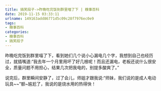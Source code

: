 ```yaml
---
title: 搞笑段子->昨晚吃完饭到群里喵了下 | 糗事百科
date: 2019-11-15 03:33:11
urlname: 149163add86771d5c09c28f7976ec0e9
tags: 
- 糗事百科
categories:
- 糗事百科
- 搞笑段子
---
```

昨晚吃完饭到群里喵了下，看到她们几个说小心漏电几个字，我想到自己也经历过，就插嘴道:“我去年一个月里用坏了好几根呢！而且还漏电，老板还说什么很安全，质量问题不用担心，结果几次把我电的，别提多酸爽了。”

说完后，群里瞬间安静了，过了会儿，师姐才跟我说:“师妹，我们说的是成人电动玩具~~”额~尴尬了，我说的是烧水用的热得快！


